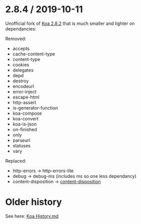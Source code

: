 2.8.4 / 2019-10-11
==================

Unofficial fork of [Koa 2.8.2](https://github.com/koajs/koa) that is much smaller and lighter on dependancies:

Removed:
  * accepts
  * cache-content-type
  * content-type
  * cookies
  * delegates
  * depd
  * destroy
  * encodeurl
  * error-inject
  * escape-html
  * http-assert
  * is-generator-function
  * koa-compose
  * koa-convert
  * koa-is-json
  * on-finished
  * only
  * parseurl
  * statuses
  * vary
  
Replaced:
  * http-errors -> http-errors-lite
  * debug -> debug-ms (includes ms so one less dependancy)
  * content-disposition -> [content-disposition](https://github.com/jharrilim/content-disposition/commit/572383f01c83ea237beb46a307eb6748394f4f92)

Older history
=============

See here: [Koa History.md](https://github.com/koajs/koa/blob/master/History.md)
